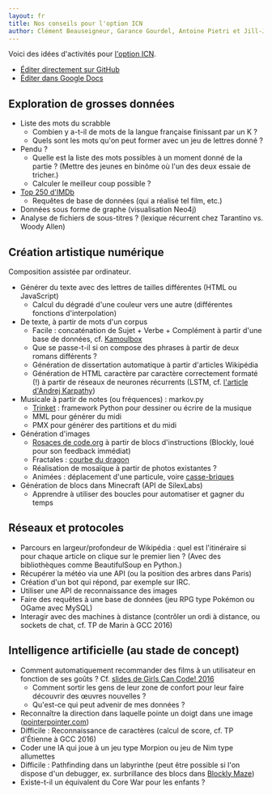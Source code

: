 ```yaml
---
layout: fr
title: Nos conseils pour l'option ICN
author: Clément Beauseigneur, Garance Gourdel, Antoine Pietri et Jill-Jênn Vie
---
```


Voici des idées d'activités pour [l'option ICN](/programme-ta-culture/).

- [Éditer directement sur GitHub]()
- [Éditer dans Google Docs](https://docs.google.com/document/d/19-4QwakWPoZ5_X11sca8SswEzCFQ5pQllI2unUIeDqE/edit?usp=sharing)

## Exploration de grosses données

- Liste des mots du scrabble
    - Combien y a-t-il de mots de la langue française finissant par un K ?
    - Quels sont les mots qu'on peut former avec un jeu de lettres donné ?
- Pendu ?
    - Quelle est la liste des mots possibles à un moment donné de la partie ? (Mettre des jeunes en binôme où l'un des deux essaie de tricher.)
    - Calculer le meilleur coup possible ?
- [Top 250 d'IMDb](http://jill-jenn.net/algo/stage-python/dictionnaires.html)
    - Requêtes de base de données (qui a réalisé tel film, etc.)
- Données sous forme de graphe (visualisation Neo4j)
- Analyse de fichiers de sous-titres ? (lexique récurrent chez Tarantino vs. Woody Allen)


## Création artistique numérique

Composition assistée par ordinateur.

- Générer du texte avec des lettres de tailles différentes (HTML ou JavaScript)
    - Calcul du dégradé d'une couleur vers une autre (différentes fonctions d'interpolation)
- De texte, à partir de mots d'un corpus
    - Facile : concaténation de Sujet + Verbe + Complément à partir d'une base de données, cf. [Kamoulbox](http://kamoulbox.free.fr)
    - Que se passe-t-il si on compose des phrases à partir de deux romans différents ?
    - Génération de dissertation automatique à partir d'articles Wikipédia
    - Génération de HTML caractère par caractère correctement formaté (!) à partir de réseaux de neurones récurrents (LSTM, cf. [l'article d'Andrej Karpathy](http://karpathy.github.io/2015/05/21/rnn-effectiveness/))
- Musicale à partir de notes (ou fréquences) : markov.py
    - [Trinket](https://trinket.io/music) : framework Python pour dessiner ou écrire de la musique
    - MML pour générer du midi
    - PMX pour générer des partitions et du midi
- Génération d'images
    - [Rosaces de code.org](https://code.org/frozen) à partir de blocs d'instructions (Blockly, loué pour son feedback immédiat)
    - Fractales : [courbe du dragon](http://jill-jenn.net/algo/stage-python/projets.html)
    - Réalisation de mosaïque à partir de photos existantes ?
    - Animées : déplacement d'une particule, voire [casse-briques](http://jill-jenn.net/conferences/cassebriques/)
- Génération de blocs dans Minecraft (API de SilexLabs)
    - Apprendre à utiliser des boucles pour automatiser et gagner du temps


## Réseaux et protocoles

- Parcours en largeur/profondeur de Wikipédia : quel est l'itinéraire si pour chaque article on clique sur le premier lien ? (Avec des bibliothèques comme BeautifulSoup en Python.)
- Récupérer la météo via une API (ou la position des arbres dans Paris)
- Création d'un bot qui répond, par exemple sur IRC.
- Utiliser une API de reconnaissance des images
- Faire des requêtes à une base de données (jeu RPG type Pokémon ou OGame avec MySQL)
- Interagir avec des machines à distance (contrôler un ordi à distance, ou sockets de chat, cf. TP de Marin à GCC 2016)


## Intelligence artificielle (au stade de concept)

- Comment automatiquement recommander des films à un utilisateur en fonction de ses goûts ? Cf. [slides de Girls Can Code! 2016](https://github.com/mangaki/movielens)
    - Comment sortir les gens de leur zone de confort pour leur faire découvrir des œuvres nouvelles ?
    - Qu'est-ce qui peut advenir de mes données ?
- Reconnaître la direction dans laquelle pointe un doigt dans une image ([pointerpointer.com](pointerpointer.com))
- Difficile : Reconnaissance de caractères (calcul de score, cf. TP d'Étienne à GCC 2016)
- Coder une IA qui joue à un jeu type Morpion ou jeu de Nim type allumettes
- Difficile : Pathfinding dans un labyrinthe (peut être possible si l'on dispose d'un debugger, ex. surbrillance des blocs dans [Blockly Maze](https://blockly-games.appspot.com/maze))
- Existe-t-il un équivalent du Core War pour les enfants ?
